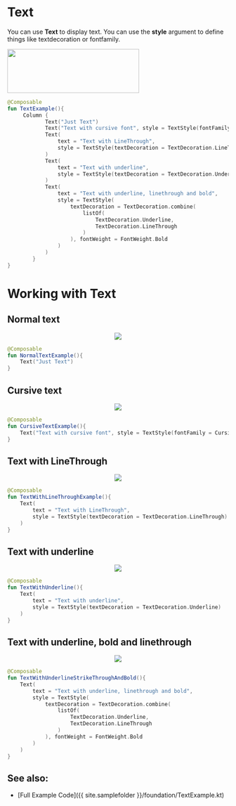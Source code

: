 <!---
This is the API of version 1.0.1
-->
# Text

You can use **Text** to display text. You can use the **style** argument to define things like textdecoration or fontfamily.


<p align="left">
  <img src ="{{ site.images }}/foundation/text/TextExample.png" height=100 width=300 />
</p>

```kotlin
@Composable
fun TextExample(){
     Column {
            Text("Just Text")
            Text("Text with cursive font", style = TextStyle(fontFamily = FontFamily.Cursive))
            Text(
                text = "Text with LineThrough",
                style = TextStyle(textDecoration = TextDecoration.LineThrough)
            )
            Text(
                text = "Text with underline",
                style = TextStyle(textDecoration = TextDecoration.Underline)
            )
            Text(
                text = "Text with underline, linethrough and bold",
                style = TextStyle(
                    textDecoration = TextDecoration.combine(
                        listOf(
                            TextDecoration.Underline,
                            TextDecoration.LineThrough
                        )
                    ), fontWeight = FontWeight.Bold
                )
            )
        }
}
```

# Working with Text

## Normal text
<p align="center">
  <img src ="{{ site.images }}/foundation/text/normal_text.png"  />
</p>

```kotlin
@Composable
fun NormalTextExample(){
    Text("Just Text")
}
```

## Cursive text
<p align="center">
  <img src ="{{ site.images }}/foundation/text/cursive_text.png"  />
</p>

```kotlin
@Composable
fun CursiveTextExample(){
    Text("Text with cursive font", style = TextStyle(fontFamily = Cursive))
}
```

## Text with LineThrough
<p align="center">
  <img src ="{{ site.images }}/foundation/text/linethrough_text.png"  />
</p>

```kotlin
@Composable
fun TextWithLineThroughExample(){
    Text(
        text = "Text with LineThrough",
        style = TextStyle(textDecoration = TextDecoration.LineThrough)
    )
}
```

## Text with underline
<p align="center">
  <img src ="{{ site.images }}/foundation/text/underline_text.png"  />
</p>

```kotlin
@Composable
fun TextWithUnderline(){
    Text(
        text = "Text with underline",
        style = TextStyle(textDecoration = TextDecoration.Underline)
    )
}
```

## Text with underline, bold and linethrough
<p align="center">
  <img src ="{{ site.images }}/foundation/text/underline_bold_linethrough_text.png"  />
</p>

```kotlin
@Composable
fun TextWithUnderlineStrikeThroughAndBold(){
    Text(
        text = "Text with underline, linethrough and bold",
        style = TextStyle(
            textDecoration = TextDecoration.combine(
                listOf(
                    TextDecoration.Underline,
                    TextDecoration.LineThrough
                )
            ), fontWeight = FontWeight.Bold
        )
    )
}
```


## See also:
* [Full Example Code]({{ site.samplefolder }}/foundation/TextExample.kt)
